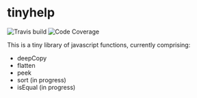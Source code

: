 # tinyhelp

![Travis build](https://img.shields.io/travis/johnptmcdonald/tinyhelp)
![Code Coverage](https://img.shields.io/codecov/c/github/johnptmcdonald/tinyhelp)

This is a tiny library of javascript functions, currently comprising:

- deepCopy
- flatten
- peek
- sort (in progress)
- isEqual (in progress)
